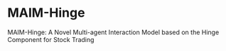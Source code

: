# MAIM-Hinge
MAIM-Hinge: A Novel Multi-agent Interaction Model based  on the Hinge Component for Stock Trading
